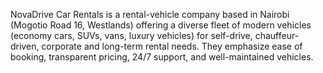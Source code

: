 NovaDrive Car Rentals is a rental-vehicle company based in Nairobi (Mogotio Road 16, Westlands) offering a diverse fleet of modern vehicles (economy cars, SUVs, vans, luxury vehicles) for self-drive, chauffeur-driven, corporate and long-term rental needs. They emphasize ease of booking, transparent pricing, 24/7 support, and well-maintained vehicles.

